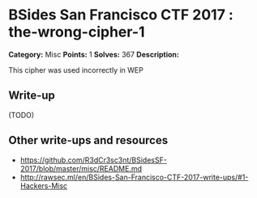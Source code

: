 # BSides San Francisco CTF 2017 : the-wrong-cipher-1

**Category:** Misc
**Points:** 1
**Solves:** 367
**Description:**

This cipher was used incorrectly in WEP

## Write-up

(TODO)

## Other write-ups and resources

* https://github.com/R3dCr3sc3nt/BSidesSF-2017/blob/master/misc/README.md
* http://rawsec.ml/en/BSides-San-Francisco-CTF-2017-write-ups/#1-Hackers-Misc
